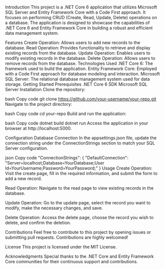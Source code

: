 Introduction
This project is a .NET Core 6 application that utilizes Microsoft SQL Server and Entity Framework Core with a Code First approach. It focuses on performing CRUD (Create, Read, Update, Delete) operations on a database. The application is designed to showcase the capabilities of .NET Core 6 and Entity Framework Core in building a robust and efficient data management system.

Features
Create Operation: Allows users to add new records to the database.
Read Operation: Provides functionality to retrieve and display existing records from the database.
Update Operation: Enables users to modify existing records in the database.
Delete Operation: Allows users to remove records from the database.
Technologies Used
.NET Core 6: The framework used to build the application.
Entity Framework Core: Employed with a Code First approach for database modeling and interaction.
Microsoft SQL Server: The relational database management system used for data storage.
Getting Started
Prerequisites
.NET Core 6 SDK
Microsoft SQL Server
Installation
Clone the repository:

bash
Copy code
git clone https://github.com/your-username/your-repo.git
Navigate to the project directory:

bash
Copy code
cd your-repo
Build and run the application:

bash
Copy code
dotnet build
dotnet run
Access the application in your browser at http://localhost:5000.

Configuration
Database Connection
In the appsettings.json file, update the connection string under the ConnectionStrings section to match your SQL Server configuration.

json
Copy code
"ConnectionStrings": {
  "DefaultConnection": "Server=localhost;Database=YourDatabase;User Id=YourUsername;Password=YourPassword;"
}
Usage
Create Operation: Visit the create page, fill in the required information, and submit the form to add a new record.

Read Operation: Navigate to the read page to view existing records in the database.

Update Operation: Go to the update page, select the record you want to modify, make the necessary changes, and save.

Delete Operation: Access the delete page, choose the record you wish to delete, and confirm the deletion.

Contributions
Feel free to contribute to this project by opening issues or submitting pull requests. Contributions are highly welcomed!

License
This project is licensed under the MIT License.

Acknowledgments
Special thanks to the .NET Core and Entity Framework Core communities for their continuous support and contributions.
